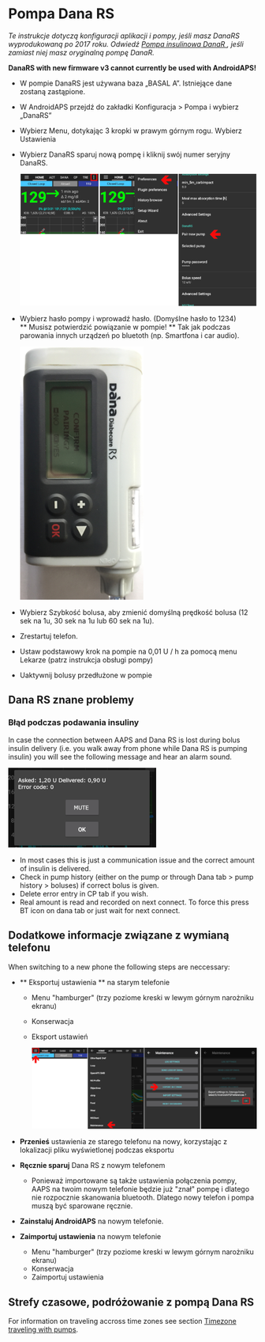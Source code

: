 # Pompa Dana RS

*Te instrukcje dotyczą konfiguracji aplikacji i pompy, jeśli masz DanaRS wyprodukowaną po 2017 roku. Odwiedź [ Pompa insulinowa DanaR ](./DanaR-Insulin-Pump), jeśli zamiast niej masz oryginalną pompę DanaR.*

**DanaRS with new firmware v3 cannot currently be used with AndroidAPS!**

* W pompie DanaRS jest używana baza „BASAL A”. Istniejące dane zostaną zastąpione.

* W AndroidAPS przejdź do zakładki Konfiguracja > Pompa i wybierz „DanaRS”

* Wybierz Menu, dotykając 3 kropki w prawym górnym rogu. Wybierz Ustawienia

* Wybierz DanaRS sparuj nową pompę i kliknij swój numer seryjny DanaRS.
  
  ![AAPS pair Dana RS](../images/AAPS_DanaRSPairing.png)

* Wybierz hasło pompy i wprowadź hasło. (Domyślne hasło to 1234)   
  ** Musisz potwierdzić powiązanie w pompie! ** Tak jak podczas parowania innych urządzeń po bluetoth (np. Smartfona i car audio).
  
  ![Dana RS confirmation pairing](../images/DanaRS_Pairing.png)

* Wybierz Szybkość bolusa, aby zmienić domyślną prędkość bolusa (12 sek na 1u, 30 sek na 1u lub 60 sek na 1u).

* Zrestartuj telefon.

* Ustaw podstawowy krok na pompie na 0,01 U / h za pomocą menu Lekarze (patrz instrukcja obsługi pompy)

* Uaktywnij bolusy przedłużone w pompie

## Dana RS znane problemy

### Błąd podczas podawania insuliny

In case the connection between AAPS and Dana RS is lost during bolus insulin delivery (i.e. you walk away from phone while Dana RS is pumping insulin) you will see the following message and hear an alarm sound.

![Alarm insulin delivery](../images/DanaRS_Error_bolus.png)

* In most cases this is just a communication issue and the correct amount of insulin is delivered.
* Check in pump history (either on the pump or through Dana tab > pump history > boluses) if correct bolus is given.
* Delete error entry in CP tab if you wish.
* Real amount is read and recorded on next connect. To force this press BT icon on dana tab or just wait for next connect.

## Dodatkowe informacje związane z wymianą telefonu

When switching to a new phone the following steps are neccessary:

* ** Eksportuj ustawienia ** na starym telefonie
  
  * Menu "hamburger" (trzy poziome kreski w lewym górnym narożniku ekranu)
  * Konserwacja
  * Eksport ustawień
    
    ![Eksport ustawień AAPS](../images/AAPS_ExportSettings.png)

* **Przenieś** ustawienia ze starego telefonu na nowy, korzystając z lokalizacji pliku wyświetlonej podczas eksportu

* **Ręcznie sparuj** Dana RS z nowym telefonem 
  * Ponieważ importowane są także ustawienia połączenia pompy, AAPS na twoim nowym telefonie będzie już "znał" pompę i dlatego nie rozpocznie skanowania bluetooth. Dlatego nowy telefon i pompa muszą być sparowane ręcznie.
* **Zainstaluj AndroidAPS** na nowym telefonie.
* **Zaimportuj ustawienia** na nowym telefonie 
  * Menu "hamburger" (trzy poziome kreski w lewym górnym narożniku ekranu)
  * Konserwacja
  * Zaimportuj ustawienia

## Strefy czasowe, podróżowanie z pompą Dana RS

For information on traveling accross time zones see section [Timezone traveling with pumps](../Usage/Timezone-traveling#danarv2-danars).